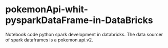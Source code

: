# pokemonApi-whit-pysparkDataFrame-in-DataBricks
Notebook code python spark development in databricks. The data sourcer of spark dataframes is a pokemon.api.v2.
